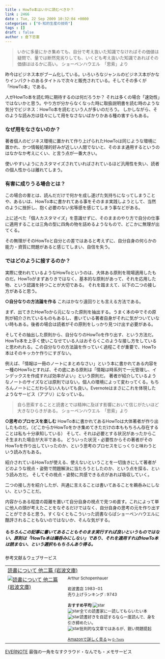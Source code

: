 ```yaml
---
title : HowTo本はいかに読むべきか？
link : 2466
date : Tue, 22 Sep 2009 10:32:04 +0000
categories : ["0-知的生産の技術"]
tags : []
draft : false
author : 倉下忠憲
---
```


<blockquote>いかに多量にかき集めても、自分で考え抜いた知識でなければその価値は疑問で、量では断然見劣りしても、いくども考え抜いた知識であればその価値ははるかに高い。
ショーペンハウエル　「思索」より</blockquote>
昨今はビジネス本がブーム化している。いろいろなジャンルのビジネス本がかなりインパクトのあるタイトルで次々と販売されている。そしてその多くが「HowTo本」である。

人がHowTo本を読む時に期待するのは何だろうか？
それは多くの場合「速効性」ではないかと思う。やり方が分からなくなった時に取扱説明書を読む時のような気分でビジネス：HowTo本を読むという人が多いのだろう。
しかしながら、そのような読み方は往々にして用をなさないばかりかある種の害すらもある。
<h3>なぜ用をなさないのか？</h3>
著者個人のビジネス環境に置かれて作り上げられたHowToは同じような環境に置かれ、かつ情報処理的好みが近しい人間でないと、そのまま通用するというのはなかなか考えにくい、と言う点が一番大きい。

使いやすいようにカスタマイズされていればされているほど汎用性を失い、読者の個人性からは離れてしまう。
<h3>有害に成りうる場合とは？</h3>
この場合の害とは、読んだだけで何かを成し遂げた気持ちになってしまうことや、あるいは、HowTo本に書かれてある事をそのまま実践しようとして、当然のように挫折し、抱く必要のない劣等感を感じてしまう事などがある。

上に述べた「個人カスタマイズ」を意識せずに、そのままのやり方で自分の仕事に適用することは三角の型に四角の物を詰めるようなもので、どこかに無理が出てくる。

その無理がそのHowToと自分との差ではあると考えずに、自分自身の何らかの能力・資質に問題があると感じてしまい、自信を失う。
<h3>ではどのように接するのか？</h3>
実際に使われているようなHowToというのは、大体ある原則を現場適用したものだ。HowToがまずありきではなく、基本的な原則があって、それを応用した物、という認識を持つことが大切である。
それを踏まえて、以下の二つの接し方があると思う。

<strong>○自分なりの方法論を作る</strong>
これはかなり遠回りとも言える方法である。

まず、出てきたHowToから元になった原則を抽出する。うまく本の中でその原則が紹介されているものもあるし、書いている著者自身がそれに気がついていない時もある。後者の場合は読者がその原則をしっかり見つけ出す必要がある。

そしてその抽出した原則から、自分なりのHowToを作り出す、という方法だ。
HowTo本を上手く使いこなせている人はおそらくこのような接し方をしていると思われれる。この自分なりの方法論を作っていく過程こそが重要で、HowTo本はそのキッカケ作りにすぎない。

例えば、「情報は一冊のノートにまとめなさい」という本に書かれてある内容を一種のHowToとすれば、その底にある原則は「情報は時系列で一元管理し、インデックスを作成すれば効率がよい」という原則だ。
著者が紹介しているようなノートのサイズなどは原則ではない。個人の環境によって変わってくる。もちろんノートにこだわらない人もいても良い。Evernoteはまさにこれを体現したようなサービス（アプリ）になっている。
<blockquote>自ら思索することと読書とでは精神に及ぼす影響において信じがたいほど大きなひらきがある。
ショーペンハウエル　「思索」より</blockquote>
<strong>○思考のプロセスを楽しむ</strong>
HowTo本に書かれてあるHowToは大体著者が作り出したものだ。（どこからかHowToをかき集めてきただけの本ももちろん存在することは私も十分承知している）
そして、それは必要とする状況があったからこそ生まれた場合が大半である。
どういった状況・必要性からその著者がそのHowToを作り出していったのか、という思考のプロセスをじっくりと味わうという読み方もある。

紹介されているHowToが使える、使えないということを一切抜きにして著者がどのような視点・姿勢で問題解決に当たろうとしたのか、という点を探る、という読み方だ。
そしてその視点・姿勢に共感できる点があれば吸収していく。

二つの接し方を紹介したが、共通に言えることは書いてあることを鵜呑みにしない、ということだ。

内容からある程度の距離を置いて自分自身の視点で見つめ直す。これによって単に他人の頭が考えたことをなぞるだけではなく、自分自身の思考の元を作り出すことができると思う。すくなくともこういった読書ならばショーペンハウエルに酷評されることもないのではないか、そんな気がする。
<h5>もちろんこの記事に書いてあることもそのまま実行すれば良いというものではない、原則は「HowTo本は鵜呑みにしない」であり、それを適用すればHowTo本は読まない、という選択ももちろんあり得る。</h5>

参考文献＆ウェブサービス
<table  border="0" cellpadding="5"><tr><td colspan="2"><a href="http://www.amazon.co.jp/%E8%AA%AD%E6%9B%B8%E3%81%AB%E3%81%A4%E3%81%84%E3%81%A6-%E4%BB%96%E4%BA%8C%E7%AF%87-%E5%B2%A9%E6%B3%A2%E6%96%87%E5%BA%AB-%E3%82%B7%E3%83%A7%E3%82%A6%E3%83%9A%E3%83%B3%E3%83%8F%E3%82%A6%E3%82%A8%E3%83%AB/dp/4003363221%3FSubscriptionId%3D15SMZCTB9V8NGR2TW082%26tag%3Drashita1000-22%26linkCode%3Dxm2%26camp%3D2025%26creative%3D165953%26creativeASIN%3D4003363221" target="_top">読書について 他二篇 (岩波文庫)</a><img src='http://www.assoc-amazon.jp/e/ir?t=rashita1000-22&l=ur2&o=9' width='1' height='1' border='0' alt='' /></td></tr><tr><td valign="top"><a href="http://www.amazon.co.jp/%E8%AA%AD%E6%9B%B8%E3%81%AB%E3%81%A4%E3%81%84%E3%81%A6-%E4%BB%96%E4%BA%8C%E7%AF%87-%E5%B2%A9%E6%B3%A2%E6%96%87%E5%BA%AB-%E3%82%B7%E3%83%A7%E3%82%A6%E3%83%9A%E3%83%B3%E3%83%8F%E3%82%A6%E3%82%A8%E3%83%AB/dp/4003363221%3FSubscriptionId%3D15SMZCTB9V8NGR2TW082%26tag%3Drashita1000-22%26linkCode%3Dxm2%26camp%3D2025%26creative%3D165953%26creativeASIN%3D4003363221" target="_top"><img src="http://ecx.images-amazon.com/images/I/51B0GEY159L._SL160_.jpg" border="0" alt="読書について 他二篇 (岩波文庫)" /></a></td><td valign="top"><font size="-1">Arthur Schopenhauer <br /><br />岩波書店  1983-01<br />売り上げランキング : 9743<br /><br /><strong>おすすめ平均  </strong><img src="http://g-images.amazon.com/images/G/01/detail/stars-4-5.gif" alt="star" /><br /><img src="http://g-images.amazon.com/images/G/01/detail/stars-5-0.gif" alt="star" />全ての読書家に一読してもらいたい本<br /><img src="http://g-images.amazon.com/images/G/01/detail/stars-5-0.gif" alt="star" />読書好きを自認するなら一度読んで、身を引き締めたい。<br /><img src="http://g-images.amazon.com/images/G/01/detail/stars-4-0.gif" alt="star" />批判的な文章ではあるが、鋭い問題提起<br /><br /><a href="http://www.amazon.co.jp/%E8%AA%AD%E6%9B%B8%E3%81%AB%E3%81%A4%E3%81%84%E3%81%A6-%E4%BB%96%E4%BA%8C%E7%AF%87-%E5%B2%A9%E6%B3%A2%E6%96%87%E5%BA%AB-%E3%82%B7%E3%83%A7%E3%82%A6%E3%83%9A%E3%83%B3%E3%83%8F%E3%82%A6%E3%82%A8%E3%83%AB/dp/4003363221%3FSubscriptionId%3D15SMZCTB9V8NGR2TW082%26tag%3Drashita1000-22%26linkCode%3Dxm2%26camp%3D2025%26creative%3D165953%26creativeASIN%3D4003363221" target="_top">Amazonで詳しく見る</a></font><font size="-2"> by <a href="http://www.goodpic.com/mt/aws/index.html" >G-Tools</a></font></td></tr></table>

<a href="http://www.evernote.com/">EVERNOTE</a>
最強の一角をなすクラウド・なんでも・メモサービス